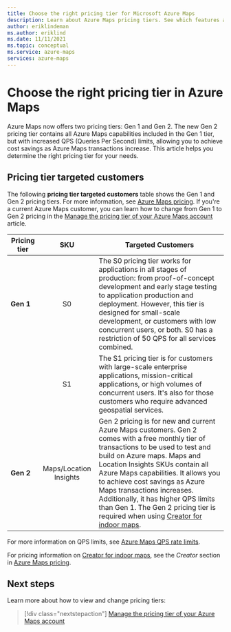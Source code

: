 ```yaml
---
title: Choose the right pricing tier for Microsoft Azure Maps
description: Learn about Azure Maps pricing tiers. See which features are offered at which tiers, and view key considerations for choosing a pricing tier. 
author: eriklindeman
ms.author: eriklind
ms.date: 11/11/2021
ms.topic: conceptual
ms.service: azure-maps
services: azure-maps
---
```


# Choose the right pricing tier in Azure Maps

Azure Maps now offers two pricing tiers: Gen 1 and Gen 2. The new Gen 2 pricing tier contains all Azure Maps capabilities included in the Gen 1 tier, but with increased QPS (Queries Per Second) limits, allowing you to achieve cost savings as Azure Maps transactions increase. This article helps you determine the right pricing tier for your needs.

## Pricing tier targeted customers

The following **pricing tier targeted customers** table shows the Gen 1 and Gen 2 pricing tiers.  For more information, see [Azure Maps pricing]. If you're a current Azure Maps customer, you can learn how to change from Gen 1 to Gen 2 pricing in the [Manage the pricing tier of your Azure Maps account] article.

| Pricing tier  | SKU | Targeted Customers|
|---------------|:---:| ------------------|
|**Gen 1**|S0| The S0 pricing tier works for applications in all stages of production: from proof-of-concept development and early stage testing to application production and deployment. However, this tier is designed for small-scale development, or customers with low concurrent users, or both. S0 has a restriction of 50 QPS for all services combined.
|         |S1| The S1 pricing tier is for customers with large-scale enterprise applications, mission-critical applications, or high volumes of concurrent users. It's also for those customers who require advanced geospatial services.
| **Gen 2** | Maps/Location Insights | Gen 2 pricing is for new and current Azure Maps customers. Gen 2 comes with a free monthly tier of transactions to be used to test and build on Azure maps. Maps and Location Insights SKUs contain all Azure Maps capabilities. It allows you to achieve cost savings as Azure Maps transactions increases. Additionally, it has higher QPS limits than Gen 1. The Gen 2 pricing tier is required when using [Creator for indoor maps].

For more information on QPS limits, see [Azure Maps QPS rate limits].

For pricing information on [Creator for indoor maps], see the *Creator* section in [Azure Maps pricing].

## Next steps

Learn more about how to view and change pricing tiers:

> [!div class="nextstepaction"]
> [Manage the pricing tier of your Azure Maps account]

[Azure Maps pricing]: https://aka.ms/CreatorPricing
[Manage the pricing tier of your Azure Maps account]: how-to-manage-pricing-tier.md
[Creator for indoor maps]: creator-indoor-maps.md
[Azure Maps QPS rate limits]: azure-maps-qps-rate-limits.md
